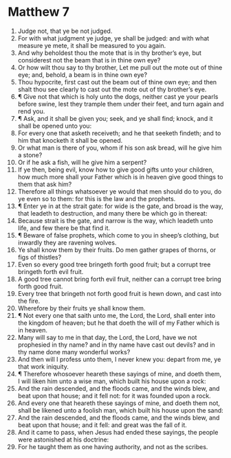 ﻿# Matthew 7
1. Judge not, that ye be not judged. 
2. For with what judgment ye judge, ye shall be judged: and with what measure ye mete, it shall be measured to you again. 
3. And why beholdest thou the mote that is in thy brother’s eye, but considerest not the beam that is in thine own eye? 
4. Or how wilt thou say to thy brother, Let me pull out the mote out of thine eye; and, behold, a beam is in thine own eye? 
5. Thou hypocrite, first cast out the beam out of thine own eye; and then shalt thou see clearly to cast out the mote out of thy brother’s eye. 
6. ¶ Give not that which is holy unto the dogs, neither cast ye your pearls before swine, lest they trample them under their feet, and turn again and rend you. 
7. ¶ Ask, and it shall be given you; seek, and ye shall find; knock, and it shall be opened unto you: 
8. For every one that asketh receiveth; and he that seeketh findeth; and to him that knocketh it shall be opened. 
9. Or what man is there of you, whom if his son ask bread, will he give him a stone? 
10. Or if he ask a fish, will he give him a serpent? 
11. If ye then, being evil, know how to give good gifts unto your children, how much more shall your Father which is in heaven give good things to them that ask him? 
12. Therefore all things whatsoever ye would that men should do to you, do ye even so to them: for this is the law and the prophets. 
13. ¶ Enter ye in at the strait gate: for wide is the gate, and broad is the way, that leadeth to destruction, and many there be which go in thereat: 
14. Because strait is the gate, and narrow is the way, which leadeth unto life, and few there be that find it. 
15. ¶ Beware of false prophets, which come to you in sheep’s clothing, but inwardly they are ravening wolves. 
16. Ye shall know them by their fruits. Do men gather grapes of thorns, or figs of thistles? 
17. Even so every good tree bringeth forth good fruit; but a corrupt tree bringeth forth evil fruit. 
18. A good tree cannot bring forth evil fruit, neither can a corrupt tree bring forth good fruit. 
19. Every tree that bringeth not forth good fruit is hewn down, and cast into the fire. 
20. Wherefore by their fruits ye shall know them. 
21. ¶ Not every one that saith unto me, the Lord, the Lord, shall enter into the kingdom of heaven; but he that doeth the will of my Father which is in heaven. 
22. Many will say to me in that day, the Lord, the Lord, have we not prophesied in thy name? and in thy name have cast out devils? and in thy name done many wonderful works? 
23. And then will I profess unto them, I never knew you: depart from me, ye that work iniquity. 
24. ¶ Therefore whosoever heareth these sayings of mine, and doeth them, I will liken him unto a wise man, which built his house upon a rock: 
25. And the rain descended, and the floods came, and the winds blew, and beat upon that house; and it fell not: for it was founded upon a rock. 
26. And every one that heareth these sayings of mine, and doeth them not, shall be likened unto a foolish man, which built his house upon the sand: 
27. And the rain descended, and the floods came, and the winds blew, and beat upon that house; and it fell: and great was the fall of it. 
28. And it came to pass, when Jesus had ended these sayings, the people were astonished at his doctrine: 
29. For he taught them as one having authority, and not as the scribes. 
